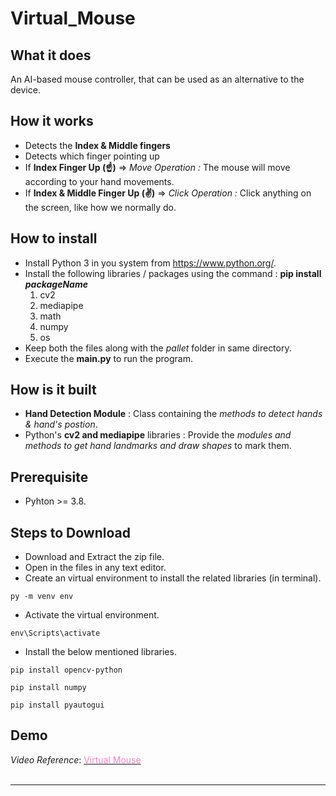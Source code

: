 # Virtual_Mouse
## What it does
An AI-based mouse controller, that can be used as an alternative to the device.

## How it works
* Detects the **Index & Middle fingers**
* Detects which finger pointing up
* If **Index Finger Up (☝)** => *Move Operation :* The mouse will move according to your hand movements.
* If **Index & Middle Finger Up (✌)** => *Click Operation :* Click anything on the screen, like how we normally do.

## How to install
* Install Python 3 in you system from https://www.python.org/.
* Install the following libraries / packages using the command : **pip install _packageName_**
  1. cv2
  2. mediapipe
  3. math
  4. numpy
  5. os
* Keep both the files along with the *pallet* folder in same directory.
* Execute the **main.py** to run the program.

## How is it built
* **Hand Detection Module** : Class containing the *methods to detect hands & hand's postion*. 
* Python's **cv2 and mediapipe** libraries : Provide the *modules and methods to get hand landmarks and draw shapes* to mark them. 

## Prerequisite
* Pyhton >= 3.8.

## Steps to Download 
* Download and Extract the zip file.
* Open in the files in any text editor.
* Create an virtual environment to install the related libraries (in terminal).
```
py -m venv env
```
* Activate the virtual environment.
```
env\Scripts\activate
```
* Install the below mentioned libraries.
```
pip install opencv-python
```
```
pip install numpy
```
```
pip install pyautogui
```

## Demo

*Video Reference*: [<span style="color: #FE83C6">Virtual Mouse</span>](https://www.youtube.com/watch?v=p2APJ0ezTd0)
<br>
<br>

<hr>


